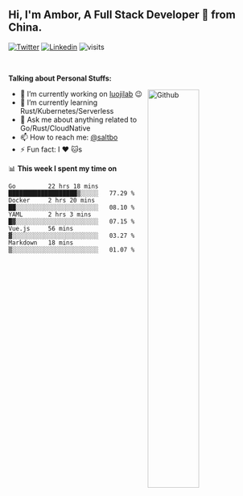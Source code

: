 <!-- Your title -->
## Hi, I'm Ambor, A Full Stack Developer 🚀 from China.

[![Twitter](https://img.shields.io/badge/-saltbo-1ca0f1?style=flat&logo=twitter&logoColor=white)](https://twitter.com/rdsaltbo)
[![Linkedin](https://img.shields.io/badge/-saltbo-blue?style=flat&logo=Linkedin&logoColor=white)](https://www.linkedin.com/in/saltbo/)
![visits](https://komarev.com/ghpvc/?username=saltbo&color=brightgreen&label=visits)

&nbsp;

**Talking about Personal Stuffs:**
<!-- Any image aligned to the right. Beware the width -->
<img width="45%" align="right" alt="Github" src="https://raw.githubusercontent.com/saltbo/saltbo/master/images/git-header.svg" />

- 🔭 I’m currently working on [luojilab](https://github.com/luojilab) :wink:
- 🌱 I’m currently learning Rust/Kubernetes/Serverless
- 💬 Ask me about anything related to Go/Rust/CloudNative
- 📫 How to reach me: [@saltbo](https://twitter.com/saltbobx)
- ⚡ Fun fact: I :heart: :cat:s


📊 **This week I spent my time on**
<!--START_SECTION:waka-->
```text
Go         22 hrs 18 mins  ███████████████████▒░░░░░   77.29 % 
Docker     2 hrs 20 mins   ██░░░░░░░░░░░░░░░░░░░░░░░   08.10 % 
YAML       2 hrs 3 mins    █▓░░░░░░░░░░░░░░░░░░░░░░░   07.15 % 
Vue.js     56 mins         ▓░░░░░░░░░░░░░░░░░░░░░░░░   03.27 % 
Markdown   18 mins         ▒░░░░░░░░░░░░░░░░░░░░░░░░   01.07 % 
```
<!--END_SECTION:waka-->
